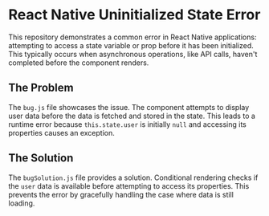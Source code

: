 # React Native Uninitialized State Error

This repository demonstrates a common error in React Native applications: attempting to access a state variable or prop before it has been initialized. This typically occurs when asynchronous operations, like API calls, haven't completed before the component renders.

## The Problem

The `bug.js` file showcases the issue.  The component attempts to display user data before the data is fetched and stored in the state. This leads to a runtime error because `this.state.user` is initially `null` and accessing its properties causes an exception.

## The Solution

The `bugSolution.js` file provides a solution.  Conditional rendering checks if the `user` data is available before attempting to access its properties. This prevents the error by gracefully handling the case where data is still loading.